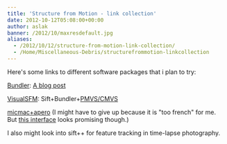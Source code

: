 ```yaml
---
title: 'Structure from Motion - link collection'
date: 2012-10-12T05:08:00+00:00
author: aslak
banner: /2012/10/maxresdefault.jpg
aliases:
  - /2012/10/12/structure-from-motion-link-collection/
  - /Home/Miscellaneous-Debris/structurefrommotion-linkcollection
---
```

Here's some links to different software packages that i plan to try:
  
[Bundler](http://phototour.cs.washington.edu/bundler/): [A blog post](http://www.andrewhazelden.com/blog/2012/03/exploring-aerial-photogrammetry-using-bundler-and-meshlab/)
  
[VisualSFM](http://homes.cs.washington.edu/~ccwu/vsfm/): Sift+Bundler+[PMVS/CMVS](http://grail.cs.washington.edu/software/cmvs/)
  
[micmac+apero](http://www.micmac.ign.fr/) (I might have to give up because it is "too french" for me. But [this interface](http://www.micmac.ign.fr/svn/micmac_data/trunk/DocInterface/) looks promising though.)
  
I also might look into sift++ for feature tracking in time-lapse photography.

